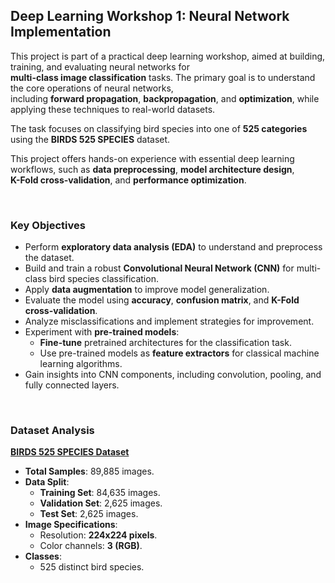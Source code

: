 ## **Deep Learning Workshop 1: Neural Network Implementation**

This project is part of a practical deep learning workshop, aimed at building, training, and evaluating neural networks for   
**multi-class image classification** tasks. The primary goal is to understand the core operations of neural networks,  
including **forward propagation**, **backpropagation**, and **optimization**, while applying these techniques to real-world datasets. 

The task focuses on classifying bird species into one of **525 categories** using the **BIRDS 525 SPECIES** dataset.  

This project offers hands-on experience with essential deep learning workflows, such as **data preprocessing**, **model architecture design**,  
**K-Fold cross-validation**, and **performance optimization**.

&nbsp;  
### **Key Objectives**
- Perform **exploratory data analysis (EDA)** to understand and preprocess the dataset.
- Build and train a robust **Convolutional Neural Network (CNN)** for multi-class bird species classification.
- Apply **data augmentation** to improve model generalization.
- Evaluate the model using **accuracy**, **confusion matrix**, and **K-Fold cross-validation**.
- Analyze misclassifications and implement strategies for improvement.
- Experiment with **pre-trained models**:
  - **Fine-tune** pretrained architectures for the classification task.
  - Use pre-trained models as **feature extractors** for classical machine learning algorithms.
- Gain insights into CNN components, including convolution, pooling, and fully connected layers.

&nbsp;  
### **Dataset Analysis**
**[BIRDS 525 SPECIES Dataset](https://www.kaggle.com/gpiosenka/100-bird-species)**  

- **Total Samples**: 89,885 images.
- **Data Split**:
  - **Training Set**: 84,635 images.
  - **Validation Set**: 2,625 images.
  - **Test Set**: 2,625 images.
- **Image Specifications**:
  - Resolution: **224x224 pixels**.
  - Color channels: **3 (RGB)**.
- **Classes**:
  - 525 distinct bird species.
